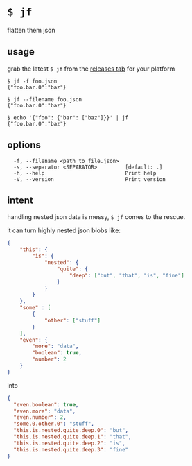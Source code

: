 # `$ jf`
flatten them json

## usage

grab the latest `$ jf` from the [releases tab](https://github.com/say4n/jf/releases/) for your platform

```
$ jf -f foo.json
{"foo.bar.0":"baz"}

$ jf --filename foo.json
{"foo.bar.0":"baz"}

$ echo '{"foo": {"bar": ["baz"]}}' | jf
{"foo.bar.0":"baz"}
```

## options

```
  -f, --filename <path_to_file.json>
  -s, --separator <SEPARATOR>         [default: .]
  -h, --help                          Print help
  -V, --version                       Print version
```

## intent

handling nested json data is messy, `$ jf` comes to the rescue.

it can turn highly nested json blobs like:

```json
{
    "this": {
        "is": {
            "nested": {
                "quite": {
                    "deep": ["but", "that", "is", "fine"]
                }
            }
        }
    },
    "some" : [
        {
            "other": ["stuff"]
        }
    ],
    "even": {
        "more": "data",
        "boolean": true,
        "number": 2
    }
}
```

into

```json
{
  "even.boolean": true,
  "even.more": "data",
  "even.number": 2,
  "some.0.other.0": "stuff",
  "this.is.nested.quite.deep.0": "but",
  "this.is.nested.quite.deep.1": "that",
  "this.is.nested.quite.deep.2": "is",
  "this.is.nested.quite.deep.3": "fine"
}
```
